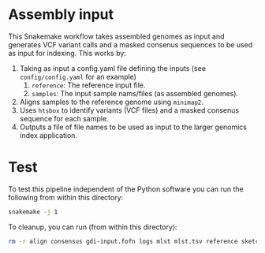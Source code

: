 # Assembly input

This Snakemake workflow takes assembled genomes as input and generates VCF variant calls and a masked consenus sequences
to be used as input for indexing. This works by:

1. Taking as input a config.yaml file defining the inputs (see `config/config.yaml` for an example)
    1. `reference`: The reference input file.
    2. `samples`: The input sample nams/files (as assembled genomes).
2. Aligns samples to the reference genome using `minimap2`.
3. Uses `htsbox` to identify variants (VCF files) and a masked consenus sequence for each sample.
4. Outputs a file of file names to be used as input to the larger genomics index application. 

# Test

To test this pipeline independent of the Python software you can run the following from within this directory:

```bash
snakemake -j 1
```

To cleanup, you can run (from within this directory):

```bash
rm -r align consensus gdi-input.fofn logs mlst mlst.tsv reference sketch variant .snakemake
```
